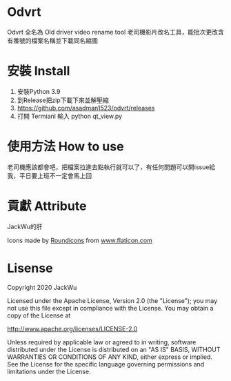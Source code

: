 # Odvrt

Odvrt 全名為 Old driver video rename tool 老司機影片改名工具，能批次更改含有番號的檔案名稱並下載同名縮圖

# 安裝 Install

1. 安裝Python 3.9
1. 到Release把zip下載下來並解壓縮
  1. https://github.com/asadman1523/odvrt/releases
1. 打開 Termianl 輸入 python qt_view.py

# 使用方法 How to use
老司機應該都會吧，把檔案拉進去點執行就可以了，有任何問題可以開issue給我，平日要上班不一定會馬上回

# 貢獻 Attribute
JackWu的肝
<div>Icons made by <a href="https://www.flaticon.com/authors/roundicons" title="Roundicons">Roundicons</a> from <a href="https://www.flaticon.com/" title="Flaticon">www.flaticon.com</a></div>


# Lisense
Copyright 2020 JackWu

Licensed under the Apache License, Version 2.0 (the "License");
you may not use this file except in compliance with the License.
You may obtain a copy of the License at

   http://www.apache.org/licenses/LICENSE-2.0

Unless required by applicable law or agreed to in writing, software
distributed under the License is distributed on an "AS IS" BASIS,
WITHOUT WARRANTIES OR CONDITIONS OF ANY KIND, either express or implied.
See the License for the specific language governing permissions and
limitations under the License.